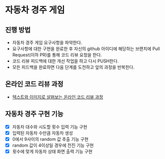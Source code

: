 # 자동차 경주 게임
## 진행 방법
* 자동차 경주 게임 요구사항을 파악한다.
* 요구사항에 대한 구현을 완료한 후 자신의 github 아이디에 해당하는 브랜치에 Pull Request(이하 PR)를 통해 코드 리뷰 요청을 한다.
* 코드 리뷰 피드백에 대한 개선 작업을 하고 다시 PUSH한다.
* 모든 피드백을 완료하면 다음 단계를 도전하고 앞의 과정을 반복한다.

## 온라인 코드 리뷰 과정
* [텍스트와 이미지로 살펴보는 온라인 코드 리뷰 과정](https://github.com/next-step/nextstep-docs/tree/master/codereview)

## 자동차 경주 구현 기능
- [X] 자동차 대수와 시도할 횟수 입력 기능 구현
- [X] 입력된 자동차 수만큼 자동차 생성
- [X] 0에서 9사이의 random 값 추출 기능 구현
- [X] random 값이 4이상일 경우에 전진 기능 구현
- [X] 횟수에 맞게 자동차 상태 화면 출력 기능 구현